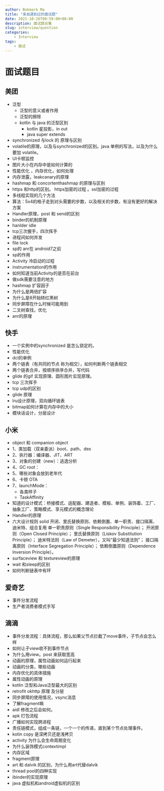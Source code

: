 ```yaml
---
author: Bokmark Ma
title: "亲自遇到过的面试题"
date: 2021-10-26T00:59:00+08:00
description: 面试题合集
slug: interview/question
categories:
    - Interview
tags:
    - 面试
---
```



# 面试题目

## 美团

- 泛型
    - 泛型的意义或者作用
    - 泛型的擦除
    - kotlin 与 java 的泛型区别
        - kotlin 星投影，in out
        - java super extends
- synchronized 与lock 的 原理与区别
- volatile的原理，以及与synchronized的区别。java 单例的写法，以及为什么要加 volatile。
- UI卡顿监控
- 图片大小在内存中是如何计算的
- 性能优化 ，内存优化，如何处理
- 内存泄露，leakcanary的原理 
- hashmap 和 concortenthashmap 的原理与区别
- https 和http的区别。 https加密的过程 。ssl加密的过程
- 多线程实现的几个方法
- 算法：5x4的格子走到对头需要的步数，以及相关的步数，有没有更好的解决方案
- Handler原理，post 和 send的区别
- binder的机制原理
- hanlder idle
- tcp三次握手，四次挥手
- 进程间如何并发
- file lock
- sp的 anr在 android7之前
- sp的作用
- Activity 冷启动的过程
- instrumentation的作用
- 如何知道当前Activity的是否在前台
- 做sdk需要注意的地方
- hashmap 扩容因子
- 为什么是两倍扩容
- 为什么是8开始转红黑树
- 同步屏障在什么时候可能用到
- 二叉树查找，优化
- anr的原理

## 快手

- 一个实例中的synchronized 是怎么锁定的。
- 性能优化
- dcl的单例
- 两个链表（有共同的节点 称为相交），如何判断两个链表相交
- 两个链表合并，按顺序排序合并，写代码
- glide 的gif 实现原理、圆形图片实现原理。
- tcp 三次挥手
- tcp udp的区别
- glide 原理
- lru设计原理，双向循环链表
- bitmap如何计算在内存中的大小
- 模块话设计，分层设计

## 小米

- object 和  companion object
- 1、类加载（双亲委派）boot、path、dex
- 2、执行器：编译器、JIT、ART
- 3、对象的创建（new）：逃逸分析
- 4、GC root：
- 5、哪些对象会放到老年代
- 6、卡顿  OTA
- 7、launchMode：
    - 各类样子
    - TaskAffinity
- 知道的设计模式：桥接模式、适配器、建造者、模板、单例、装饰着、工厂、抽象工厂、策略模式、享元模式的概念理论
- Handler的原理
- 六大设计规则 solid  开闭、里氏替换原则、依赖倒置、单一职责、接口隔离、迪米特、组合复用
    单一职责原则（Single Responsibility Principle）；
    开闭原则（Open Closed Principle）；
    里氏替换原则（Liskov Substitution Principle）；
    迪米特法则（Law of Demeter），又叫“最少知道法则”；
    接口隔离原则（Interface Segregation Principle）；
    依赖倒置原则（Dependence Inversion Principle）。
- surfaceview 和 textureview的原理
- wait 和sleep的区别
- 如何判断链表中有环

## 爱奇艺

- 事件分发流程
- 生产者消费者模式手写


## 滴滴

- 事件分发流程：具体流程，那么如果父节点拦截了move事件，子节点会怎么样
- 如何让子view收不到事件节点
- 为什么用view。post 来获取宽高
- 动画的原理，属性动画如何运行起来
- 动画的分类，哪些动画
- 内存优化的具体措施
- 属性动画的原理
- kotlin 泛型和Java泛型最大的区别
- retrofit okhttp 原理 及分层
- 同步屏障的使用情况，vsync消息
- 了解fragment嘛
- aidl 修改之后会如何。
- apk 打包流程
- 广播如何实现跨进程
- 责任链模式，组成一条链，一个一个的传递，直到某个节点处理事件。
- kotin copy 是深拷贝还是浅拷贝
- activity 为什么会生命周期变化
- 为什么装饰模式contextimpl
- 内存区域
- fragment原理
- art 和 dalvik 的区别，为什么用art代替dalvik
- thread pool的四种实现
- ibinder的实现原理
- java 虚拟机和android虚拟机的区别
















